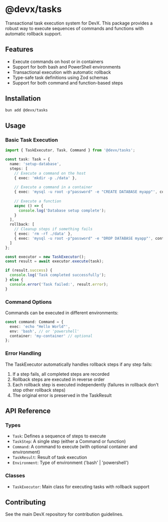 # @devx/tasks

Transactional task execution system for DevX. This package provides a robust way to execute sequences of commands and functions with automatic rollback support.

## Features

- Execute commands on host or in containers
- Support for both bash and PowerShell environments
- Transactional execution with automatic rollback
- Type-safe task definitions using Zod schemas
- Support for both command and function-based steps

## Installation

```bash
bun add @devx/tasks
```

## Usage

### Basic Task Execution

```typescript
import { TaskExecutor, Task, Command } from '@devx/tasks';

const task: Task = {
  name: 'setup-database',
  steps: [
    // Execute a command on the host
    { exec: 'mkdir -p ./data' },
    
    // Execute a command in a container
    { exec: 'mysql -u root -p"password" -e "CREATE DATABASE myapp"', container: 'mysql' },
    
    // Execute a function
    async () => {
      console.log('Database setup complete');
    }
  ],
  rollback: [
    // Cleanup steps if something fails
    { exec: 'rm -rf ./data' },
    { exec: 'mysql -u root -p"password" -e "DROP DATABASE myapp"', container: 'mysql' }
  ]
};

const executor = new TaskExecutor();
const result = await executor.execute(task);

if (result.success) {
  console.log('Task completed successfully');
} else {
  console.error('Task failed:', result.error);
}
```

### Command Options

Commands can be executed in different environments:

```typescript
const command: Command = {
  exec: 'echo "Hello World"',
  env: 'bash', // or 'powershell'
  container: 'my-container' // optional
};
```

### Error Handling

The TaskExecutor automatically handles rollback steps if any step fails:

1. If a step fails, all completed steps are recorded
2. Rollback steps are executed in reverse order
3. Each rollback step is executed independently (failures in rollback don't stop other rollback steps)
4. The original error is preserved in the TaskResult

## API Reference

### Types

- `Task`: Defines a sequence of steps to execute
- `TaskStep`: A single step (either a Command or function)
- `Command`: A command to execute (with optional container and environment)
- `TaskResult`: Result of task execution
- `Environment`: Type of environment ('bash' | 'powershell')

### Classes

- `TaskExecutor`: Main class for executing tasks with rollback support

## Contributing

See the main DevX repository for contribution guidelines. 